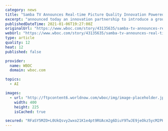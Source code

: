 ```yaml
---
category: news
title: "Samba TV Announces Real-time Picture Quality Innovation Powered by Artificial Intelligence for Gaming, Movies and Sports"
excerpt: "announced today an innovation partnership to introduce a groundbreaking artificial intelligence (AI) technology, Picture Perfect℠, that optimizes picture quality in real time for gaming, live sports, movies and more. Picture Perfect℠, designed to be ..."
publishedDateTime: 2021-01-06T19:27:00Z
originalUrl: "https://www.wboc.com/story/43135635/samba-tv-announces-real-time-picture-quality-innovation-powered-by-artificial-intelligence-for-gaming-movies-and-sports"
webUrl: "https://www.wboc.com/story/43135635/samba-tv-announces-real-time-picture-quality-innovation-powered-by-artificial-intelligence-for-gaming-movies-and-sports"
type: article
quality: 12
heat: 12
published: false

provider:
  name: WBOC
  domain: wboc.com

topics:
  - AI

images:
  - url: "http://ftpcontent6.worldnow.com/wboc/img/image-placeholder.jpg"
    width: 400
    height: 225
    isCached: true

secured: "RFaSY5MZO+L0UkQsvy2wxo21K1e4pt9RUAcm2g6DiuY9TwJE9jeOkz5ycM2PHoF94eayUivjPvE4xkujFNCQEUELi+fCxS6u78LSLJBV7BoxbuxytgOW/W0UZwLET280f8pEZX2PaORWY5hoL5TzYQFpcosdjgVJycK8R3ztM2Hfd5dfKCf6yyPQ2VjwpZ3f27obEf5l/GTo9cN/CsHKEHfHOFo4jFE91QAkJTLzFG/iiF/v2WORlBrommx6cThbxkODEtUjhN91J3hq+XNZFrqxZK227qSSLgjBnxHi5TMXAtT3/g02KDztWj8oiyVao55MEUsrvDr4ABif7SssDgDB6t7KFFtu6cwCOaqH35g=;c7rZvgNTEpnjJykSt+SjBw=="
---
```


